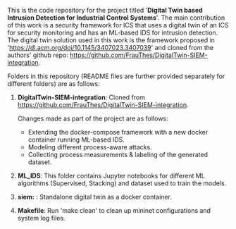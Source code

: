 This is the code repository for the project titled '**Digital Twin based Intrusion Detection for Industrial Control Systems**'. The main contribution of this work is a security framework for ICS that uses a digital twin of an ICS for security monitoring and has an ML-based IDS for intrusion detection. The digital twin solution used in this work is the framework proposed in 'https://dl.acm.org/doi/10.1145/3407023.3407039' and cloned from the authors' github repo: https://github.com/FrauThes/DigitalTwin-SIEM-integration. 

Folders in this repository (README files are further provided separately for different folders) are as follows:

1) **DigitalTwin-SIEM-integration**: Cloned from https://github.com/FrauThes/DigitalTwin-SIEM-integration.

   Changes made as part of the project are as follows:

    * Extending the docker-compose framework with a new docker container running ML-based IDS.
    * Modeling different process-aware attacks.
    * Collecting process measurements & labeling of the generated dataset. 
    
2) **ML_IDS**: This folder contains Jupyter notebooks for different ML algorithms (Supervised, Stacking) and dataset used to train the models.

3) **siem:** : Standalone digital twin as a docker container.

4) **Makefile**: Run 'make clean' to clean up mininet configurations and system log files.
